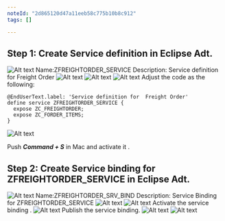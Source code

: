 ```yaml
---
noteId: "2d865120d47a11eeb58c775b10b8c912"
tags: []

---
```


## Step 1: Create Service definition in Eclipse Adt.
![Alt text](image.png)
Name:ZFREIGHTORDER_SERVICE
Description: Service definition for  Freight Order
![Alt text](image-1.png)
![Alt text](image-2.png)
![Alt text](image-3.png)
Adjust the code as the following:
```
@EndUserText.label: 'Service definition for  Freight Order'
define service ZFREIGHTORDER_SERVICE {
  expose ZC_FREIGHTORDER;
  expose ZC_FORDER_ITEMS;
}
```
![Alt text](image-4.png)

Push ***Command + S*** in Mac and activate it .

## Step 2: Create Service binding for ZFREIGHTORDER_SERVICE in Eclipse Adt.
![Alt text](image-5.png)
Name:ZFREIGHTORDER_SRV_BIND
Description: Service Binding for ZFREIGHTORDER_SERVICE
![Alt text](image-11.png)
![Alt text](image-7.png)
Activate the service binding .
![Alt text](image-8.png)
Publish the service binding.
![Alt text](image-9.png)
![Alt text](image-10.png)





